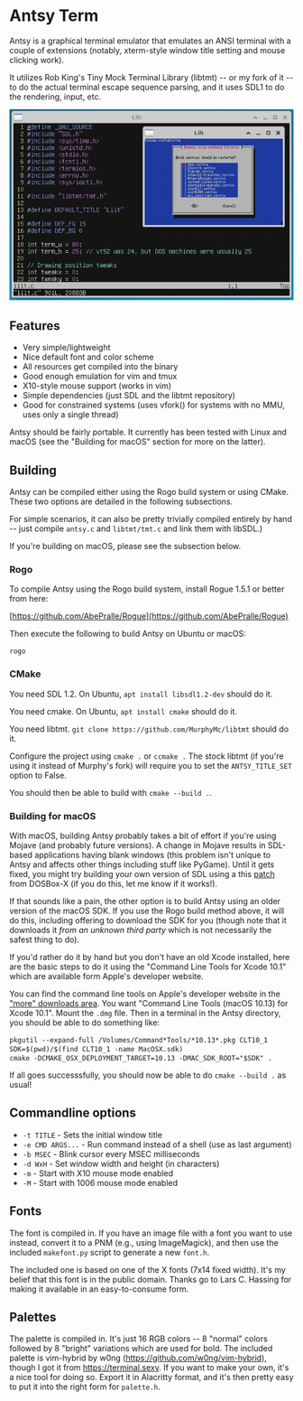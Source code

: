 # Antsy Term

Antsy is a graphical terminal emulator that emulates an ANSI terminal with
a couple of extensions (notably, xterm-style window title setting and mouse
clicking work).

It utilizes Rob King's Tiny Mock Terminal Library (libtmt) -- or my fork of
it -- to do the actual terminal escape sequence parsing, and it uses SDL1
to do the rendering, input, etc.

![Antsy screenshot](screenshot.png)

## Features

* Very simple/lightweight
* Nice default font and color scheme
* All resources get compiled into the binary
* Good enough emulation for vim and tmux
* X10-style mouse support (works in vim)
* Simple dependencies (just SDL and the libtmt repository)
* Good for constrained systems (uses vfork() for systems with no MMU, uses
  only a single thread)

Antsy should be fairly portable.  It currently has been tested with Linux
and macOS (see the "Building for macOS" section for more on the latter).

## Building

Antsy can be compiled either using the Rogo build system or using CMake.
These two options are detailed in the following subsections.

For simple scenarios, it can also be pretty trivially compiled entirely
by hand -- just compile `antsy.c` and `libtmt/tmt.c` and link them with
libSDL.)

If you're building on macOS, please see the subsection below.

### Rogo

To compile Antsy using the Rogo build system, install Rogue 1.5.1 or better
from here:

[https://github.com/AbePralle/Rogue](https://github.com/AbePralle/Rogue)

Then execute the following to build Antsy on Ubuntu or macOS:

    rogo

### CMake

You need SDL 1.2.  On Ubuntu, `apt install libsdl1.2-dev` should do it.

You need cmake.  On Ubuntu, `apt install cmake` should do it.

You need libtmt.  `git clone https://github.com/MurphyMc/libtmt` should
do it.

Configure the project using `cmake .` or `ccmake .`  The stock libtmt
(if you're using it instead of Murphy's fork) will require you to set
the `ANTSY_TITLE_SET` option to False.

You should then be able to build with `cmake --build .`.

### Building for macOS

With macOS, building Antsy probably takes a bit of effort if you're
using Mojave (and probably future versions).  A change in Mojave results
in SDL-based applications having blank windows (this problem isn't unique
to Antsy and affects other things including stuff like PyGame).  Until
it gets fixed, you might try building your own version of SDL using a this
[patch](https://github.com/joncampbell123/dosbox-x/commit/fdf6061c)
from DOSBox-X (if you do this, let me know if it works!).

If that sounds like a pain, the other option is to build Antsy using an
older version of the macOS SDK.  If you use the Rogo build method above,
it will do this, including offering to download the SDK for you (though
note that it downloads it *from an unknown third party* which is not
necessarily the safest thing to do).

If you'd rather do it by hand but you don't have an old Xcode installed,
here are the basic steps to do it using the "Command Line Tools for
Xcode 10.1" which are available form Apple's developer website.

You can find the command line tools on Apple's developer website in the
["more" downloads area](https://developer.apple.com/download/more/).  You
want "Command Line Tools (macOS 10.13) for Xcode 10.1".  Mount the `.dmg`
file.  Then in a terminal in the Antsy directory, you should be able to do
something like:
```
pkgutil --expand-full /Volumes/Command*Tools/*10.13*.pkg CLT10_1
SDK=$(pwd)/$(find CLT10_1 -name MacOSX.sdk)
cmake -DCMAKE_OSX_DEPLOYMENT_TARGET=10.13 -DMAC_SDK_ROOT="$SDK" .
```

If all goes successsfully, you should now be able to do `cmake --build .`
as usual!

## Commandline options

* `-t TITLE` - Sets the initial window title
* `-e CMD ARGS...` - Run command instead of a shell (use as last argument)
* `-b MSEC` - Blink cursor every MSEC milliseconds
* `-d WxH` - Set window width and height (in characters)
* `-m` - Start with X10 mouse mode enabled
* `-M` - Start with 1006 mouse mode enabled

## Fonts

The font is compiled in.  If you have an image file with a font you want
to use instead, convert it to a PNM (e.g., using ImageMagick), and then
use the included `makefont.py` script to generate a new `font.h`.

The included one is based on one of the X fonts (7x14 fixed width).  It's
my belief that this font is in the public domain.  Thanks go to Lars C.
Hassing for making it available in an easy-to-consume form.

## Palettes

The palette is compiled in.  It's just 16 RGB colors -- 8 "normal" colors
followed by 8 "bright" variations which are used for bold.  The included
palette is vim-hybrid by w0ng (https://github.com/w0ng/vim-hybrid), though
I got it from https://terminal.sexy.  If you want to make your own, it's
a nice tool for doing so.  Export it in Alacritty format, and it's then
pretty easy to put it into the right form for `palette.h`.
